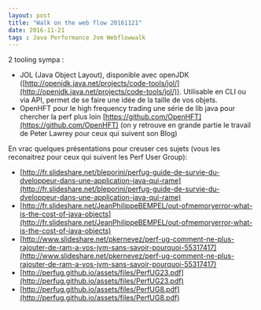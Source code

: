 ```yaml
---
layout: post
title: "Walk on the web flow 20161121"
date: 2016-11-21
tags : Java Performance Jvm Webflowwalk
---
```


2 tooling sympa :    
* JOL (Java Object Layout), disponible avec openJDK ([http://openjdk.java.net/projects/code-tools/jol/](http://openjdk.java.net/projects/code-tools/jol/)). Utilisable en CLI ou via API, permet de se faire une idée de la taille de vos objets.
* OpenHFT pour le high frequency trading une série de lib java pour chercher la perf plus loin [https://github.com/OpenHFT](https://github.com/OpenHFT) (on y retrouve en grande partie le travail de Peter Lawrey pour ceux qui suivent son Blog)

En vrac quelques présentations pour creuser ces sujets (vous les reconaitrez pour ceux qui suivent les Perf User Group):    
* [http://fr.slideshare.net/bleporini/perfug-guide-de-survie-du-dveloppeur-dans-une-application-java-qui-rame](http://fr.slideshare.net/bleporini/perfug-guide-de-survie-du-dveloppeur-dans-une-application-java-qui-rame)
* [http://fr.slideshare.net/JeanPhilippeBEMPEL/out-ofmemoryerror-what-is-the-cost-of-java-objects](http://fr.slideshare.net/JeanPhilippeBEMPEL/out-ofmemoryerror-what-is-the-cost-of-java-objects)
* [http://www.slideshare.net/pkernevez/perf-ug-comment-ne-plus-rajouter-de-ram-a-vos-jvm-sans-savoir-pourquoi-55317417](http://www.slideshare.net/pkernevez/perf-ug-comment-ne-plus-rajouter-de-ram-a-vos-jvm-sans-savoir-pourquoi-55317417)
* [http://perfug.github.io/assets/files/PerfUG23.pdf](http://perfug.github.io/assets/files/PerfUG23.pdf)
* [http://perfug.github.io/assets/files/PerfUG8.pdf](http://perfug.github.io/assets/files/PerfUG8.pdf)
